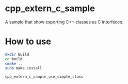 # cpp_extern_c_sample

A sample that show exporting C++ classes as C interfaces.

# How to use

```bash
mkdir build
cd build
cmake ..
sudo make install

cpp_extern_c_sample_use_simple_class
```
